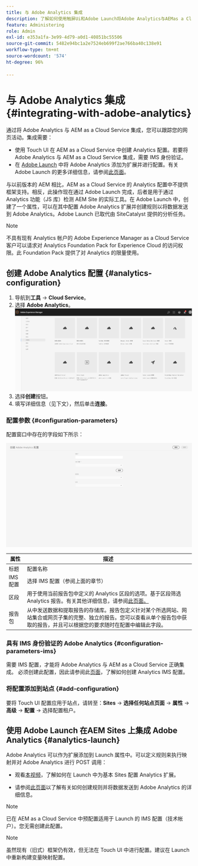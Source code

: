```yaml
---
title: 与 Adobe Analytics 集成
description: 了解如何使用触屏Ui和Adobe Launch将Adobe Analytics与AEMas a Cloud Service集成。
feature: Administering
role: Admin
exl-id: e353a1fa-3e99-4d79-a0d1-40851bc55506
source-git-commit: 5482e94bc1a2e7524eb699f2ae766ba40c138e91
workflow-type: tm+mt
source-wordcount: '574'
ht-degree: 96%

---
```


# 与 Adobe Analytics 集成{#integrating-with-adobe-analytics}

通过将 Adobe Analytics 与 AEM as a Cloud Service 集成，您可以跟踪您的网页活动。集成需要：

* 使用 Touch UI 在 AEM as a Cloud Service 中创建 Analytics 配置。若要将 Adobe Analytics 与 AEM as a Cloud Service 集成，需要 IMS 身份验证。
* 在 [Adobe Launch](#analytics-launch) 中将 Adobe Analytics 添加为扩展并进行配置。有关 Adobe Launch 的更多详细信息，请参阅[此页面](https://experienceleague.adobe.com/docs/experience-platform/tags/get-started/quick-start.html)。

与以前版本的 AEM 相比，AEM as a Cloud Service 的 Analytics 配置中不提供框架支持。相反，此操作现在通过 Adobe Launch 完成，后者是用于通过 Analytics 功能（JS 库）检测 AEM Site 的实际工具。在 Adobe Launch 中，创建了一个属性，可以在其中配置 Adobe Analytics 扩展并创建规则以将数据发送到 Adobe Analytics。Adobe Launch 已取代由 SiteCatalyst 提供的分析任务。

>[!NOTE]
>
>不具有现有 Analytics 帐户的 Adobe Experience Manager as a Cloud Service 客户可以请求对 Analytics Foundation Pack for Experience Cloud 的访问权限。此 Foundation Pack 提供了对 Analytics 的限量使用。

## 创建 Adobe Analytics 配置 {#analytics-configuration}

1. 导航到&#x200B;**工具** → **Cloud Service**。
2. 选择 **Adobe Analytics**。
   ![Adobe Analytics 窗口](assets/analytics_screen2.png "Adobe Analytics 窗口")
3. 选择&#x200B;**创建**&#x200B;按钮。
4. 填写详细信息（见下文），然后单击&#x200B;**连接**。

### 配置参数 {#configuration-parameters}

配置窗口中存在的字段如下所示：

![配置参数](assets/properties_field2.png "配置参数")

| 属性 | 描述 |
|---|---|
| 标题 | 配置名称 |
| IMS 配置 | 选择 IMS 配置（参阅上面的章节） |
| 区段 | 用于使用当前报告包中定义的 Analytics 区段的选项。基于区段筛选 Analytics 报告。有关其他详细信息，请参阅[此页面。](https://experienceleague.adobe.com/docs/analytics/components/segmentation/seg-overview.html) |
| 报告包 | 从中发送数据和提取报告的存储库。报告包定义针对某个所选网站、网站集合或网页子集的完整、独立的报告。您可以查看从单个报告包中获取的报告，并且可以根据您的要求随时在配置中编辑此字段。 |

### 具有 IMS 身份验证的 Adobe Analytics {#configuration-parameters-ims}

需要 IMS 配置，才能将 Adobe Analytics 与 AEM as a Cloud Service 正确集成。 必须创建此配置，因此请参阅此[页面](/help/sites-cloud/integrating/integration-adobe-analytics-ims.md)，了解如何创建 Analytics IMS 配置。

### 将配置添加到站点 {#add-configuration}

要将 Touch UI 配置应用于站点，请转至：**Sites** → **选择任何站点页面** → **属性** → **高级** → **配置** → 选择配置租户。

## 使用 Adobe Launch 在AEM Sites 上集成 Adobe Analytics {#analytics-launch}

Adobe Analytics 可以作为扩展添加到 Launch 属性中。可以定义规则来执行映射并对 Adobe Analytics 进行 POST 调用：

* 观看[本视频](https://experienceleague.adobe.com/docs/analytics-learn/tutorials/implementation/via-adobe-launch/basic-configuration-of-the-analytics-launch-extension.html)，了解如何在 Launch 中为基本 Sites 配置 Analytics 扩展。

* 请参阅[此页面](https://experienceleague.adobe.com/docs/core-services-learn/implementing-in-websites-with-launch/implement-solutions/analytics.html)以了解有关如何创建规则并将数据发送到 Adobe Analytics 的详细信息。

>[!NOTE]
>
>已在 AEM as a Cloud Service 中预配置适用于 Launch 的 IMS 配置（技术帐户）。您无需创建此配置。

>[!NOTE]
>
>虽然现有（旧式）框架仍有效，但无法在 Touch UI 中进行配置。建议在 Launch 中重新构建变量映射配置。

